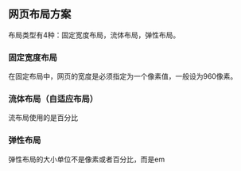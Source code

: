 ## 网页布局方案  

布局类型有4种：固定宽度布局，流体布局，弹性布局。

### 固定宽度布局  
在固定布局中，网页的宽度是必须指定为一个像素值，一般设为960像素。

### 流体布局（自适应布局）  
流布局使用的是百分比

### 弹性布局  
弹性布局的大小单位不是像素或者百分比，而是em